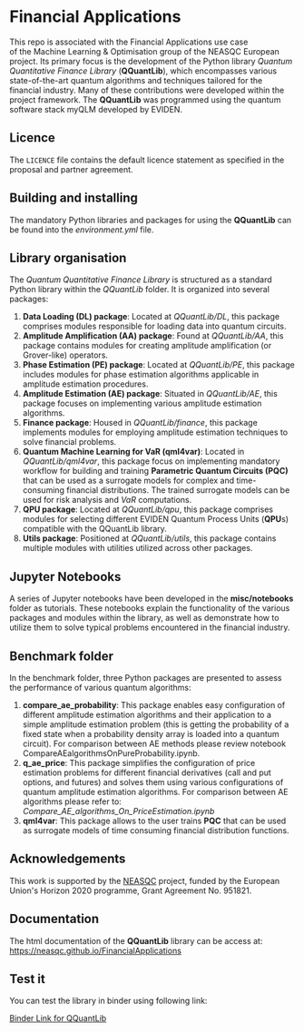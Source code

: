 # Financial Applications

This repo is associated with the Financial Applications use case of the Machine Learning & Optimisation group of the NEASQC European project.
Its primary focus is the development of the Python library *Quantum Quantitative Finance Library* (**QQuantLib**), which encompasses various state-of-the-art quantum algorithms and techniques tailored for the financial industry. Many of these contributions were developed within the project framework.
The **QQuantLib** was programmed using the quantum software stack myQLM developed by EVIDEN.

## Licence

The `LICENCE` file contains the default licence statement as specified in the proposal and partner agreement.

## Building and installing

The mandatory Python libraries and packages for using the **QQuantLib** can be found into the *environment.yml* file.

## Library organisation 

The *Quantum Quantitative Finance Library* is structured as a standard Python library within the *QQuantLib* folder. It is organized into several packages:

1. **Data Loading (DL) package**: Located at *QQuantLib/DL*, this package comprises modules responsible for loading data into quantum circuits.
2. **Amplitude Amplification (AA) package**: Found at *QQuantLib/AA*, this package contains modules for creating amplitude amplification (or Grover-like) operators.
3. **Phase Estimation (PE) package**: Located at *QQuantLib/PE*, this package includes modules for phase estimation algorithms applicable in amplitude estimation procedures.
4. **Amplitude Estimation (AE) package**: Situated in *QQuantLib/AE*, this package focuses on implementing various amplitude estimation algorithms.
5. **Finance package**: Housed in *QQuantLib/finance*, this package implements modules for employing amplitude estimation techniques to solve financial problems.
6. **Quantum Machine Learning for VaR (qml4var)**: Located in  *QQuantLib/qml4var*, this package focus on implementing mandatory workflow for building and training **Parametric Quantum Circuits (PQC)** that can be used as a surrogate models for complex and time-consuming financial distributions. The trained surrogate models can be used for risk analysis and *VaR* computations.
6. **QPU package**: Located at *QQuantLib/qpu*, this package comprises modules for selecting different EVIDEN Quantum Process Units (**QPU**s) compatible with the QQuantLib library.
7. **Utils package**: Positioned at *QQuantLib/utils*, this package contains multiple modules with utilities utilized across other packages.

## Jupyter Notebooks

A series of Jupyter notebooks have been developed in the **misc/notebooks** folder as tutorials. These notebooks explain the functionality of the various packages and modules within the library, as well as demonstrate how to utilize them to solve typical problems encountered in the financial industry.

## Benchmark folder

In the benchmark folder, three Python packages are presented to assess the performance of various quantum algorithms:

1. **compare_ae_probability**: This package enables easy configuration of different amplitude estimation algorithms and their application to a simple amplitude estimation problem (this is getting the probability of a fixed state when a probability density array is loaded into a quantum circuit). For comparison between AE methods please review notebook CompareAEalgorithmsOnPureProbability.ipynb.
2. **q_ae_price**: This package simplifies the configuration of price estimation problems for different financial derivatives (call and put options, and futures) and solves them using various configurations of quantum amplitude estimation algorithms. For comparison between AE algorithms please refer to: *Compare_AE_algorithms_On_PriceEstimation.ipynb*
3. **qml4var**: This package allows to the user trains **PQC** that can be used as surrogate models of time consuming financial distribution functions.

## Acknowledgements

This work is supported by the [NEASQC](https://cordis.europa.eu/project/id/951821) project, funded by the European Union's Horizon 2020 programme, Grant Agreement No. 951821.

## Documentation

The html documentation of the **QQuantLib** library can be access at: https://neasqc.github.io/FinancialApplications
## Test it

You can test the library in binder using following link:

[Binder Link for QQuantLib](https://mybinder.org/v2/gh/NEASQC/FinancialApplications/HEAD)

